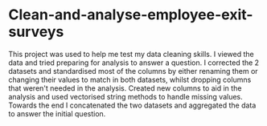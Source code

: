 # Clean-and-analyse-employee-exit-surveys

This project was used to help me test my data cleaning skills. I viewed the data and tried preparing for analysis to answer a question. I corrected the 2 datasets and standardised most of the columns by either renaming them or changing their values to match in both datasets, whilst dropping columns that weren't needed in the analysis. Created new columns to aid in the analysis and used vectorised string methods to handle missing values. Towards the end I concatenated the two datasets and aggregated the data to answer the initial question.
